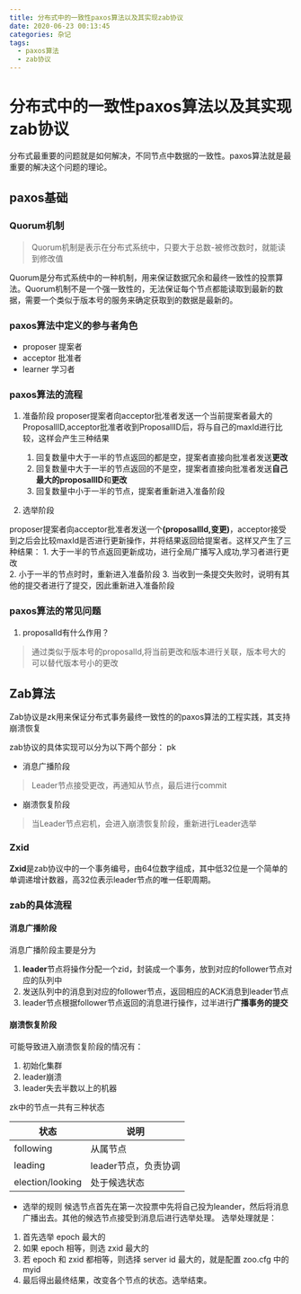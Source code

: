 ```yaml
---
title: 分布式中的一致性paxos算法以及其实现zab协议
date: 2020-06-23 00:13:45
categories: 杂记
tags:
  - paxos算法
  - zab协议
---
```


# 分布式中的一致性paxos算法以及其实现zab协议
 分布式最重要的问题就是如何解决，不同节点中数据的一致性。paxos算法就是最重要的解决这个问题的理论。

## paxos基础
### Quorum机制
> Quorum机制是表示在分布式系统中，只要大于总数-被修改数时，就能读到修改值

Quorum是分布式系统中的一种机制，用来保证数据冗余和最终一致性的投票算法。Quorum机制不是一个强一致性的，无法保证每个节点都能读取到最新的数据，需要一个类似于版本号的服务来确定获取到的数据是最新的。

### paxos算法中定义的参与者角色
- proposer 提案者
- acceptor 批准者
- learner 学习者

### paxos算法的流程
1. 准备阶段
proposer提案者向acceptor批准者发送一个当前提案者最大的ProposallID,acceptor批准者收到ProposallID后，将与自己的maxId进行比较，这样会产生三种结果
    1. 回复数量中大于一半的节点返回的都是空，提案者直接向批准者发送**更改**
    2. 回复数量中大于一半的节点返回的不是空，提案者直接向批准者发送**自己最大的proposallID**和**更改**
    3. 回复数量中小于一半的节点，提案者重新进入准备阶段

2. 选举阶段

proposer提案者向acceptor批准者发送一个<B>(proposallId,变更)</B>，acceptor接受到之后会比较maxId是否进行更新操作，并将结果返回给提案者。这样又产生了三种结果：
    1. 大于一半的节点返回更新成功，进行全局广播写入成功,学习者进行更改  
    2. 小于一半的节点时时，重新进入准备阶段
    3. 当收到一条提交失败时，说明有其他的提交者进行了提交，因此重新进入准备阶段

### paxos算法的常见问题
1. proposalId有什么作用？
> 通过类似于版本号的proposalId,将当前更改和版本进行关联，版本号大的可以替代版本号小的更改

## Zab算法

Zab协议是zk用来保证分布式事务最终一致性的的paxos算法的工程实践，其支持崩溃恢复

zab协议的具体实现可以分为以下两个部分：
pk
- 消息广播阶段
> Leader节点接受更改，再通知从节点，最后进行commit

- 崩溃恢复阶段
> 当Leader节点宕机，会进入崩溃恢复阶段，重新进行Leader选举


### Zxid

**Zxid**是zab协议中的一个事务编号，由64位数字组成，其中低32位是一个简单的单调递增计数器，高32位表示leader节点的唯一任职周期。

### zab的具体流程

#### 消息广播阶段
消息广播阶段主要是分为
1. **leader**节点将操作分配一个zid，封装成一个事务，放到对应的follower节点对应的队列中
2. 发送队列中的消息到对应的follower节点，返回相应的ACK消息到leader节点
3. leader节点根据follower节点返回的消息进行操作，过半进行**广播事务的提交**

#### 崩溃恢复阶段
可能导致进入崩溃恢复阶段的情况有：
1. 初始化集群
2. leader崩溃
3. leader失去半数以上的机器

zk中的节点一共有三种状态

状态|说明
--|--
following|从属节点
leading|leader节点，负责协调
election/looking|处于候选状态

- 选举的规则
候选节点首先在第一次投票中先将自己投为leander，然后将消息广播出去。其他的候选节点接受到消息后进行选举处理。
选举处理就是：
1. 首先选举 epoch 最大的
2. 如果 epoch 相等，则选 zxid 最大的
3. 若 epoch 和 zxid 都相等，则选择 server id 最大的，就是配置 zoo.cfg 中的 myid
4. 最后得出最终结果，改变各个节点的状态。选举结束。
